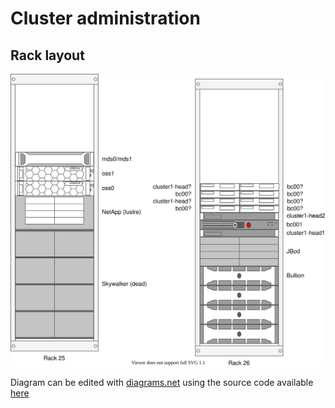 # Cluster administration

## Rack layout

![Rack layout](../img/cluster1_racks.svg)

Diagram can be edited with [diagrams.net](https://app.diagrams.net/) using the
source code available [here](../img/cluster1_racks.drawio)
